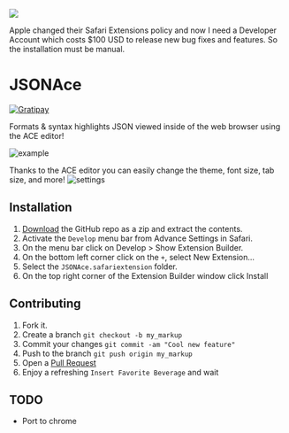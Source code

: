 ![](http://www.motherjones.com/files/images/blog_apple_evil_empire.jpg)

Apple changed their Safari Extensions policy and now I need a Developer Account which costs $100 USD to release new bug fixes and features. So the installation must be manual.

JSONAce
===============
[![Gratipay](https://img.shields.io/gratipay/acrogenesis.svg)](https://gratipay.com/~acrogenesis)

Formats & syntax highlights JSON viewed inside of the web browser using the ACE editor!

![example]

Thanks to the ACE editor you can easily change the theme, font size, tab size, and more!
![settings]

Installation
---
1. [Download] the GitHub repo as a zip and extract the contents.
2. Activate the `Develop` menu bar from Advance Settings in Safari.
3. On the menu bar click on Develop > Show Extension Builder.
4. On the bottom left corner click on the `+`, select New Extension...
5. Select the `JSONAce.safariextension` folder.
6. On the top right corner of the Extension Builder window click Install 

Contributing
---

1. Fork it.
2. Create a branch `git checkout -b my_markup`
3. Commit your changes `git commit -am "Cool new feature"`
4. Push to the branch `git push origin my_markup`
5. Open a [Pull Request][1]
6. Enjoy a refreshing `Insert Favorite Beverage` and wait

TODO
---
- Port to chrome

[1]: https://github.com/acrogenesis/JSONAce/pulls
[Download]: https://github.com/acrogenesis/JSONAce/archive/master.zip
[example]: https://github.com/acrogenesis/JSONAce/blob/master/example.png
[settings]: https://github.com/acrogenesis/JSONAce/blob/master/settings.png
